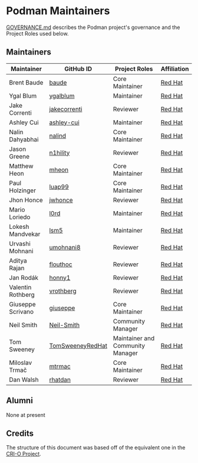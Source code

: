 # Podman Maintainers

[GOVERNANCE.md](https://github.com/containers/podman/blob/main/GOVERNANCE.md)
describes the Podman project's governance and the Project Roles used below.

## Maintainers

| Maintainer        | GitHub ID                                                | Project Roles                    | Affiliation                                  |
|-------------------|----------------------------------------------------------|----------------------------------|----------------------------------------------|
| Brent Baude       | [baude](https://github.com/baude)                        | Core Maintainer                  | [Red Hat](https://github.com/RedHatOfficial) |
| Ygal Blum         | [ygalblum](https://github.com/ygalblum)                  | Maintainer                       | [Red Hat](https://github.com/RedHatOfficial) |
| Jake Correnti     | [jakecorrenti](https://github.com/jakecorrenti)          | Reviewer                         | [Red Hat](https://github.com/RedHatOfficial) |
| Ashley Cui        | [ashley-cui](https://github.com/ashley-cui)              | Maintainer                       | [Red Hat](https://github.com/RedHatOfficial) |
| Nalin Dahyabhai   | [nalind](https://github.com/nalind)                      | Core Maintainer                  | [Red Hat](https://github.com/RedHatOfficial) |
| Jason Greene      | [n1hility](https://github.com/n1hility)                  | Reviewer                         | [Red Hat](https://github.com/RedHatOfficial) |
| Matthew Heon      | [mheon](https://github.com/mheon)                        | Core Maintainer                  | [Red Hat](https://github.com/RedHatOfficial) |
| Paul Holzinger    | [luap99](https://github.com/Luap99)                      | Core Maintainer                  | [Red Hat](https://github.com/RedHatOfficial) |
| Jhon Honce        | [jwhonce](https://github.com/jwhonce)                    | Reviewer                         | [Red Hat](https://github.com/RedHatOfficial) |
| Mario Loriedo     | [l0rd](https://github.com/l0rd/)                         | Maintainer                       | [Red Hat](https://github.com/RedHatOfficial) |
| Lokesh Mandvekar  | [lsm5](https://github.com/lsm5)                          | Maintainer                       | [Red Hat](https://github.com/RedHatOfficial) |
| Urvashi Mohnani   | [umohnani8](https://github.com/umohnani8)                | Reviewer                         | [Red Hat](https://github.com/RedHatOfficial) |
| Aditya Rajan      | [flouthoc](https://github.com/flouthoc)                  | Reviewer                         | [Red Hat](https://github.com/RedHatOfficial) |
| Jan Rodák         | [honny1](https://github.com/Honny1)                      | Reviewer                         | [Red Hat](https://github.com/RedHatOfficial) |
| Valentin Rothberg | [vrothberg](https://github.com/vrothberg)                | Reviewer                         | [Red Hat](https://github.com/RedHatOfficial) |
| Giuseppe Scrivano | [giuseppe](https://github.com/giuseppe)                  | Core Maintainer                  | [Red Hat](https://github.com/RedHatOfficial) |
| Neil Smith        | [Neil-Smith](https://github.com/Neil-Smith)              | Community Manager                | [Red Hat](https://github.com/RedHatOfficial) |
| Tom Sweeney       | [TomSweeneyRedHat](https://github.com/TomSweeneyRedHat/) | Maintainer and Community Manager | [Red Hat](https://github.com/RedHatOfficial) |
| Miloslav Trmač    | [mtrmac](https://github.com/mtrmac)                      | Core Maintainer                  | [Red Hat](https://github.com/RedHatOfficial) |
| Dan Walsh         | [rhatdan](https://github.com/rhatdan)                    | Reviewer                         | [Red Hat](https://github.com/RedHatOfficial) |

## Alumni

None at present

## Credits

The structure of this document was based off of the equivalent one in the [CRI-O Project](https://github.com/cri-o/cri-o/blob/main/MAINTAINERS.md).
